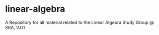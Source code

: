# linear-algebra
A Repository for all material related to the Linear Algebra Study Group @ SRA, VJTI
